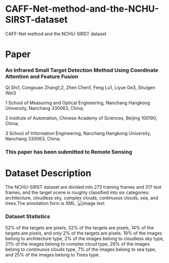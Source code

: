 # CAFF-Net-method-and-the-NCHU-SIRST-dataset
CAFF-Net method and the NCHU-SIRST dataset
# Paper
### An Infrared Small Target Detection Method Using Coordinate Attention and Feature Fusion
   Qi Shi1, Congxuan Zhang1,2, Zhen Chen1, Feng Lu1, Liyue Ge3, Shuigen Wei3 
   
1 School of Measuring and Optical Engineering, Nanchang Hangkong University, Nanchang 330063, China;

2	Institute of Automation, Chinese Academy of Sciences, Beijing 100190, China;

3 School of Information Engineering, Nanchang Hangkong University, Nanchang 330063, China; 
### This paper has been submitted to Remote Sensing


# Dataset Description
The NCHU-SIRST dataset are divided into 273 training frames and 317 test frames, 
and the target scene is roughly classified into six categories: architecture, cloudless sky, 
complex clouds, continuous clouds, sea, and trees.The annotation form is XML.
![image text](https://github.com/PCwenyue/raw_images/blob/master/shiQi-1.jpg)
### Dataset Statistics
52% of the targets are   pixels, 32% of the targets are   pixels, 14% of the targets are 
pixels, and only 2% of the targets are   pixels.
19% of the images belong to architecture type, 2% of the images belong to cloudless sky type,
21% of the images belong to complex cloud type, 26% of the images belong to continuous clouds type, 
7% of the images belong to sea type, and 25% of the images belong to Trees type.
  
